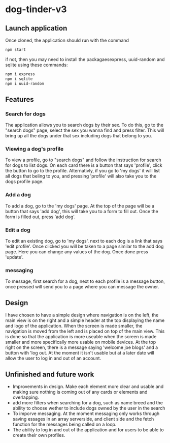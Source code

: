 # dog-tinder-v3
## Launch application
Once cloned, the application should run with the command
```sh
npm start
```
if not, then you may need to install the packagaesexpress, uuid-random and sqlite using these commands:
```sh
npm i express
npm i sqlite
npm i uuid-random
```

## Features
### Search for dogs
The application allows you to search dogs by their sex. To do this, go to the "search dogs" page, select the sex you wanna find and press filter.
This will bring up all the dogs under that sex including dogs that belong to you.

### Viewing a dog's profile
To view a profile, go to "search dogs" and follow the instruction for search for dogs to list dogs. On each card there is a button that says 'profile',
click the button to go to the profile. Alternativly, if you go to 'my dogs' it will list all dogs that beling to you, and pressing 'profile' will
also take you to the dogs profile page.

### Add a dog
To add a dog, go to the 'my dogs' page. At the top of the page will be a button that says 'add dog', this will take you to a form to fill out.
Once the form is filled out, press 'add dog'.


### Edit a dog
To edit an existing dog, go to 'my dogs'. next to each dog is a link that says 'edit profile'. Once clicked you will be taken to a page similar to the
add dog page. Here you can change any values of the dog. Once done press 'update'.

### messaging
To message, first search for a dog, next to each profile is a message button, once pressed will send you to a page where you can message the owner.

## Design
I have chosen to have a simple design where navigation is on the left, the main view is on the right and a simple header at the top displaying the
name and logo of the application. When the screen is made smaller, the navigation is moved from the left and is placed on top of the main view. This is
done so that the application is more useable when the screen is made smaller and more specifically more usable on mobile devices.
At the top right on the screen, there is a message saying 'welcome joe blogs' and a button with 'log out. At the moment it isn't usable but at a later date will allow
the user to log in and out of an account.

## Unfinished and future work

* Improvements in design. Make each element more clear and usable and making sure nothing is coming out of any cards or elements and overlapping.
* add more filters when searching for a dog, such as name breed and the ability to choose wether to include dogs owned by the user in the search
* To imporve messaging. At the moment messaging only works through saving essages in an array serverside, and client side
and the fetch function for the messages being called on a loop.
* The ability to log in and out of the application and for users to be able to create their own profiles.
